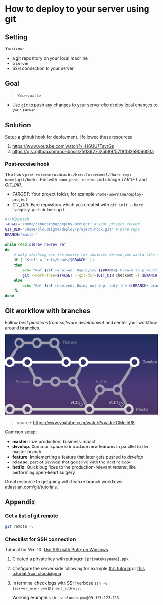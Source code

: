 # How to deploy to your server using git

## Setting
_You have_

* a git repository on your local machine 
* a server 
* SSH connection to your server 

## Goal
> _You want to_ 

* Use `git` to push any changes to your server _aka_ deploy local changes to your server

## Solution

Setup a github hook for deployment. I followed these resources

1. https://www.youtube.com/watch?v=H6UU7TsyrGs
2. https://gist.github.com/noelboss/3fe13927025b89757f8fb12e9066f2fa

### Post-receive hook

The hook `post-receive` resides in `/home/[username]/[bare-repo-name].git/hooks`. Edit with `nano post-receive` and change _TARGET_ and _GIT\_DIR_. 

* _TARGET_: Your project folder, for example `/home/username/deploy-project`
* _GIT\_DIR_: Bare repository which you created with `git init --bare ~/deploy-github-hook.git`


```bash
#!/bin/bash
TARGET="/home/cloudsigma/deploy-project" # your project folder 
GIT_DIR="/home/cloudsigma/deploy-project-hook.git" # bare repo
BRANCH="master"

while read oldrev newrev ref
do
    # only checking out the master (or whatever branch you would like to deploy)
    if [ "$ref" = "refs/heads/$BRANCH" ];
    then
        echo "Ref $ref received. Deploying ${BRANCH} branch to production..."
        git --work-tree=$TARGET --git-dir=$GIT_DIR checkout -f $BRANCH
    else
        echo "Ref $ref received. Doing nothing: only the ${BRANCH} branch may be deployed on this server."
    fi
done

```


## Git workflow with branches

Follow _best practices from software development_ and center your workflow around branches. 

![](img/git_workflow.png) 
> source: https://www.youtube.com/watch?v=aJnFGMclhU8

Common setup: 

* __master__: Live production, business impact
* __develop__: Common space to introduce new features in parallel to the master branch
* __feature__: Implementing a feature that later gets pushed to _develop_ 
* __release__: part of _develop_ that goes live with the next release
* __hotfix__: Quick bug fixes to the production-relevant _master_, like performing open-heart surgery 

Great resource to get going with feature branch workflows: [atlassian.com/git/tutorials](https://www.atlassian.com/git/tutorials/comparing-workflows/feature-branch-workflow#:~:text=The%20core%20idea%20behind%20the,without%20disturbing%20the%20main%20codebase.). 

## Appendix

### Get a list of git remote 

```bash
git remote -v
```

### Checklist for SSH connection

Tutorial for Win 10: [Use SSh with Putty on Windows](https://devops.ionos.com/tutorials/use-ssh-keys-with-putty-on-windows/)

1. Created a private key with puttygen `[privatekeyname].ppk`
2. Configure the server side following for example [this tutorial](https://bullseyestock.wordpress.com/2018/02/27/setting-up-an-instance-in-cloudsigma/) or [this tutorial from cloudsigma](https://community.cloudsigma.com/hc/en-us/articles/215936063-How-to-generate-OpenSSH-compatible-Keys-for-use-with-PuTTY-and-using-PuTTY-to-access-CloudSigma-s-cloud-using-SSH-)
3. In terminal check logs with SSH verbose
    `ssh -v [server_username]@[host_address]`

    Working example: `ssh -v cloudsigma@99.123.123.123`
